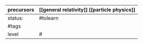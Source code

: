 
| precursors | [[general relativity]] [[particle physics]] |
| ---------- | ------------------------------------------- |
| status:    | #tolearn                                    |
| #tags      |                                             |
| level      | #                                           |
